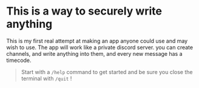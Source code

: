 # This is a way to securely write anything
This is my first real attempt at making an app anyone could use and may wish to use.
The app will work like a private discord server. you can create channels, and write anything into them, and every new message has a timecode.
> Start with a `/help` command to get started and be sure you close the terminal with `/quit` !
